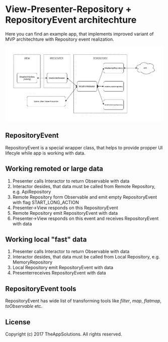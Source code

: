 # View-Presenter-Repository + RepositoryEvent architechture
Here you can find an example app, that implements improved variant of MVP architechture with Repository event realization.

![diagram_1](/resources/diagram_1.png?raw=true)

RepositoryEvent
---------------
RepositoryEvent is a special wrapper class, that helps to provide propper UI lifecyle while app is working with data.


Working remoted or large data
---------------
1. Presenter calls Interactor to return Observable with data
2. Interactor desides, that data must be called from Remote Repository, e.g. ApiRepository
3. Remote Repository form Observable and emit empty RepositoryEvent with flag START_LONG_ACTION
4. Presenter->View responds on this RepositoryEvent
5. Remote Repository emit RepositoryEvent with data
6. Presenter->View responds on this event and receives RepositoryEvent with data

Working local "fast" data
---------------
1. Presenter calls Interactor to return Observable with data
2. Interactor desides, that data must be called from Local Repository, e.g. MemoryRepository
3. Local Repository emit RepositoryEvent with data
4. Presenterreceives RepositoryEvent with data

RepositoryEvent tools
---------------
RepositoryEvent has wide list of transforming tools like *filter*, *map*, *flatmap*, *toObservable* etc.

License
-------
Copyright (c) 2017 TheAppSolutions. All rights reserved.

